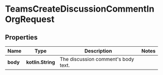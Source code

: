 
# TeamsCreateDiscussionCommentInOrgRequest

## Properties
Name | Type | Description | Notes
------------ | ------------- | ------------- | -------------
**body** | **kotlin.String** | The discussion comment&#39;s body text. | 



